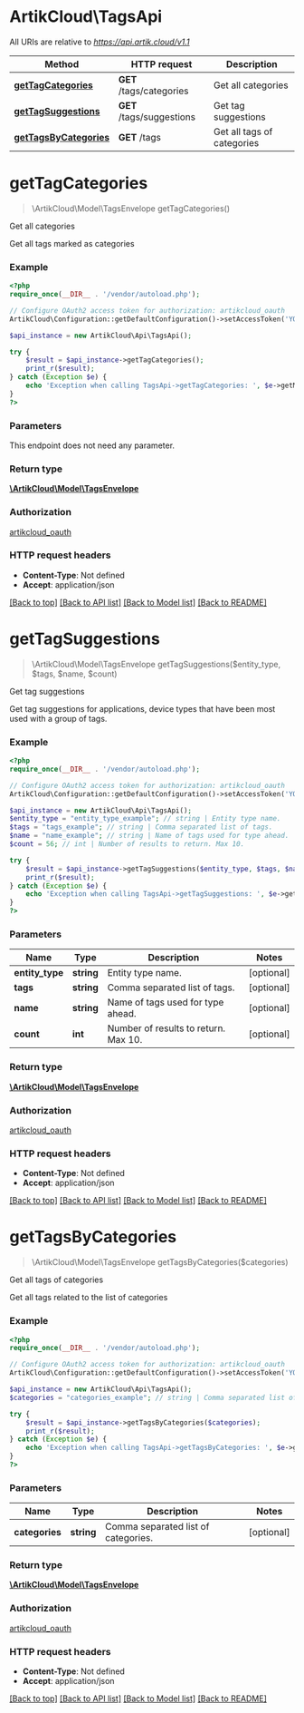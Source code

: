 # ArtikCloud\TagsApi

All URIs are relative to *https://api.artik.cloud/v1.1*

Method | HTTP request | Description
------------- | ------------- | -------------
[**getTagCategories**](TagsApi.md#getTagCategories) | **GET** /tags/categories | Get all categories
[**getTagSuggestions**](TagsApi.md#getTagSuggestions) | **GET** /tags/suggestions | Get tag suggestions
[**getTagsByCategories**](TagsApi.md#getTagsByCategories) | **GET** /tags | Get all tags of categories


# **getTagCategories**
> \ArtikCloud\Model\TagsEnvelope getTagCategories()

Get all categories

Get all tags marked as categories

### Example
```php
<?php
require_once(__DIR__ . '/vendor/autoload.php');

// Configure OAuth2 access token for authorization: artikcloud_oauth
ArtikCloud\Configuration::getDefaultConfiguration()->setAccessToken('YOUR_ACCESS_TOKEN');

$api_instance = new ArtikCloud\Api\TagsApi();

try {
    $result = $api_instance->getTagCategories();
    print_r($result);
} catch (Exception $e) {
    echo 'Exception when calling TagsApi->getTagCategories: ', $e->getMessage(), PHP_EOL;
}
?>
```

### Parameters
This endpoint does not need any parameter.

### Return type

[**\ArtikCloud\Model\TagsEnvelope**](../Model/TagsEnvelope.md)

### Authorization

[artikcloud_oauth](../../README.md#artikcloud_oauth)

### HTTP request headers

 - **Content-Type**: Not defined
 - **Accept**: application/json

[[Back to top]](#) [[Back to API list]](../../README.md#documentation-for-api-endpoints) [[Back to Model list]](../../README.md#documentation-for-models) [[Back to README]](../../README.md)

# **getTagSuggestions**
> \ArtikCloud\Model\TagsEnvelope getTagSuggestions($entity_type, $tags, $name, $count)

Get tag suggestions

Get tag suggestions for applications, device types that have been most used with a group of tags.

### Example
```php
<?php
require_once(__DIR__ . '/vendor/autoload.php');

// Configure OAuth2 access token for authorization: artikcloud_oauth
ArtikCloud\Configuration::getDefaultConfiguration()->setAccessToken('YOUR_ACCESS_TOKEN');

$api_instance = new ArtikCloud\Api\TagsApi();
$entity_type = "entity_type_example"; // string | Entity type name.
$tags = "tags_example"; // string | Comma separated list of tags.
$name = "name_example"; // string | Name of tags used for type ahead.
$count = 56; // int | Number of results to return. Max 10.

try {
    $result = $api_instance->getTagSuggestions($entity_type, $tags, $name, $count);
    print_r($result);
} catch (Exception $e) {
    echo 'Exception when calling TagsApi->getTagSuggestions: ', $e->getMessage(), PHP_EOL;
}
?>
```

### Parameters

Name | Type | Description  | Notes
------------- | ------------- | ------------- | -------------
 **entity_type** | **string**| Entity type name. | [optional]
 **tags** | **string**| Comma separated list of tags. | [optional]
 **name** | **string**| Name of tags used for type ahead. | [optional]
 **count** | **int**| Number of results to return. Max 10. | [optional]

### Return type

[**\ArtikCloud\Model\TagsEnvelope**](../Model/TagsEnvelope.md)

### Authorization

[artikcloud_oauth](../../README.md#artikcloud_oauth)

### HTTP request headers

 - **Content-Type**: Not defined
 - **Accept**: application/json

[[Back to top]](#) [[Back to API list]](../../README.md#documentation-for-api-endpoints) [[Back to Model list]](../../README.md#documentation-for-models) [[Back to README]](../../README.md)

# **getTagsByCategories**
> \ArtikCloud\Model\TagsEnvelope getTagsByCategories($categories)

Get all tags of categories

Get all tags related to the list of categories

### Example
```php
<?php
require_once(__DIR__ . '/vendor/autoload.php');

// Configure OAuth2 access token for authorization: artikcloud_oauth
ArtikCloud\Configuration::getDefaultConfiguration()->setAccessToken('YOUR_ACCESS_TOKEN');

$api_instance = new ArtikCloud\Api\TagsApi();
$categories = "categories_example"; // string | Comma separated list of categories.

try {
    $result = $api_instance->getTagsByCategories($categories);
    print_r($result);
} catch (Exception $e) {
    echo 'Exception when calling TagsApi->getTagsByCategories: ', $e->getMessage(), PHP_EOL;
}
?>
```

### Parameters

Name | Type | Description  | Notes
------------- | ------------- | ------------- | -------------
 **categories** | **string**| Comma separated list of categories. | [optional]

### Return type

[**\ArtikCloud\Model\TagsEnvelope**](../Model/TagsEnvelope.md)

### Authorization

[artikcloud_oauth](../../README.md#artikcloud_oauth)

### HTTP request headers

 - **Content-Type**: Not defined
 - **Accept**: application/json

[[Back to top]](#) [[Back to API list]](../../README.md#documentation-for-api-endpoints) [[Back to Model list]](../../README.md#documentation-for-models) [[Back to README]](../../README.md)

